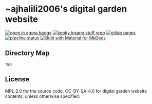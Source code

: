 # ~ajhalili2006's digital garden website

[![open in agora badge](https://img.shields.io/badge/open%20in%20agora-black?style=for-the-badge)](https://anagora.org/@ajhalili2006)
[![kooky insane stuff repo](https://img.shields.io/badge/Jiroh's%20Kooky%20Insane%20Stuff-blue?style=for-the-badge)](https://garden.andreijiroh.xyz/garden/kooky-insane-stuff)
[![gitlab pages](https://img.shields.io/badge/hosted%20via-GitLab%20Pages-8A2BE2?style=for-the-badge&logo=gitlab)](https://garden.andreijiroh.xyz)
[![pipeline status](https://mau.dev/andreijiroh-dev/webapps/garden-monorepo/badges/main/pipeline.svg?style=for-the-badge)](https://mau.dev/andreijiroh-dev/webapps/garden-monorepo/-/commits/main)
[![Built with Material for MkDocs](https://img.shields.io/badge/Material_for_MkDocs-526CFE?style=for-the-badge&logo=MaterialForMkDocs&logoColor=white)](https://squidfunk.github.io/mkdocs-material/)


## Directory Map

```
TBD
```

## License

MPL-2.0 for the source code, CC-BY-SA-4.0 for digital garden website contents,
unless otherwise specified.

